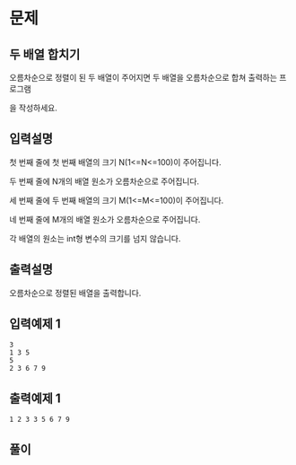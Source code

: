 # 문제

##  두 배열 합치기



오름차순으로 정렬이 된 두 배열이 주어지면 두 배열을 오름차순으로 합쳐 출력하는 프로그램

을 작성하세요.



## 입력설명
첫 번째 줄에 첫 번째 배열의 크기 N(1<=N<=100)이 주어집니다.

두 번째 줄에 N개의 배열 원소가 오름차순으로 주어집니다. 

세 번째 줄에 두 번째 배열의 크기 M(1<=M<=100)이 주어집니다.

네 번째 줄에 M개의 배열 원소가 오름차순으로 주어집니다. 

각 배열의 원소는 int형 변수의 크기를 넘지 않습니다.


## 출력설명
오름차순으로 정렬된 배열을 출력합니다.


## 입력예제 1

```
3
1 3 5
5
2 3 6 7 9

```



## 출력예제 1

```
1 2 3 3 5 6 7 9
```


## 풀이


```c++

```

